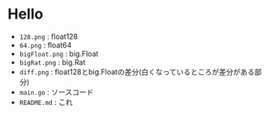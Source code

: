 # Hello

* `128.png`      : float128
* `64.png`       : float64
* `bigFloat.png` : big.Float
* `bigRat.png`   : big.Rat
* `diff.png`     : float128とbig.Floatの差分(白くなっているところが差分がある部分)
* `main.go`      : ソースコード
* `README.md`    : これ
